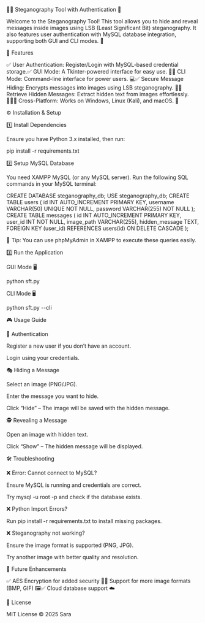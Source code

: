 🕵️‍♂️ Steganography Tool with Authentication 🔐

Welcome to the Steganography Tool! This tool allows you to hide and reveal messages inside images using LSB (Least Significant Bit) steganography. It also features user authentication with MySQL database integration, supporting both GUI and CLI modes. 🚀

📌 Features

✅ User Authentication: Register/Login with MySQL-based credential storage.✅ GUI Mode: A Tkinter-powered interface for easy use. 🎨✅ CLI Mode: Command-line interface for power users. 💻✅ Secure Message Hiding: Encrypts messages into images using LSB steganography. 🔏✅ Retrieve Hidden Messages: Extract hidden text from images effortlessly. 🕵️‍♀️✅ Cross-Platform: Works on Windows, Linux (Kali), and macOS. 🎯

⚙️ Installation & Setup

1️⃣ Install Dependencies

Ensure you have Python 3.x installed, then run:

pip install -r requirements.txt

2️⃣ Setup MySQL Database

You need XAMPP MySQL (or any MySQL server). Run the following SQL commands in your MySQL terminal:

CREATE DATABASE steganography_db; USE steganography_db; CREATE TABLE users ( id INT AUTO_INCREMENT PRIMARY KEY, username VARCHAR(50) UNIQUE NOT NULL, password VARCHAR(255) NOT NULL ); CREATE TABLE messages ( id INT AUTO_INCREMENT PRIMARY KEY, user_id INT NOT NULL, image_path VARCHAR(255), hidden_message TEXT, FOREIGN KEY (user_id) REFERENCES users(id) ON DELETE CASCADE );

🔹 Tip: You can use phpMyAdmin in XAMPP to execute these queries easily.

3️⃣ Run the Application

GUI Mode 🖥️

python sft.py

CLI Mode 🖥️

python sft.py --cli

🎮 Usage Guide

🔑 Authentication

Register a new user if you don’t have an account.

Login using your credentials.

🎭 Hiding a Message

Select an image (PNG/JPG).

Enter the message you want to hide.

Click “Hide” – The image will be saved with the hidden message.

🕵️ Revealing a Message

Open an image with hidden text.

Click “Show” – The hidden message will be displayed.

🛠️ Troubleshooting

❌ Error: Cannot connect to MySQL?

Ensure MySQL is running and credentials are correct.

Try mysql -u root -p and check if the database exists.

❌ Python Import Errors?

Run pip install -r requirements.txt to install missing packages.

❌ Steganography not working?

Ensure the image format is supported (PNG, JPG).

Try another image with better quality and resolution.

🎯 Future Enhancements

✅ AES Encryption for added security 🔐✅ Support for more image formats (BMP, GIF) 🖼️✅ Cloud database support ☁️

📜 License

MIT License © 2025 Sara
